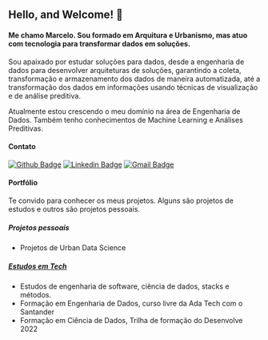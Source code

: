 ## Hello, and Welcome! 👋

#### Me chamo Marcelo. Sou formado em Arquitura e Urbanismo, mas atuo com tecnologia para transformar dados em soluções.

Sou apaixado por estudar soluções para dados, desde a engenharia de dados para desenvolver arquiteturas de soluções, garantindo a coleta, transformação e armazenamento dos dados de maneira automatizada, até a transformação dos dados em informações usando técnicas de visualização e de análise preditiva.

Atualmente estou crescendo o meu domínio na área de Engenharia de Dados. Também tenho conhecimentos de Machine Learning e Análises Preditivas.


#### Contato 
[![Github Badge](https://img.shields.io/badge/-Github-000?style=flat-square&logo=Github&logoColor=white&link=link_do_seu_perfil_no_github)]([https://github.com/GHBAlbuquerque](https://github.com/mbaliu))
[![Linkedin Badge](https://img.shields.io/badge/-LinkedIn-blue?style=flat-square&logo=Linkedin&logoColor=white&link=link_do_seu_perfil_no_linkedin)]([https://www.linkedin.com/in/ghbalbuquerque/](https://www.linkedin.com/in/marcelo-baliu-fiamenghi/))
[![Gmail Badge](https://img.shields.io/badge/-Gmail-c14438?style=flat-square&logo=Gmail&logoColor=white&link=mailto:seu_email)](mailto:ma.baliu@gmail.com)

#### Portfólio

Te convido para conhecer os meus projetos. Alguns são projetos de estudos e outros são projetos pessoais. 


##### Projetos pessoais

  * Projetos de Urban Data Science <!--https://github.com/pyqgis-estudos    https://github.com/analises-urbanas   -->
    
##### [Estudos em Tech](https://github.com/mbaliu-treino)

  * Estudos de engenharia de software, ciência de dados, stacks e métodos.
  * Formação em Engenharia de Dados, curso livre da Ada Tech com o Santander
  * Formação em Ciência de Dados, Trilha de formação do Desenvolve 2022




<!--
I'm a south american --- with a bachelor degree in architecture, who changed carreer paths to become a developer. 

I love learning and have a huge passion for coding. Let's see where that takes me. 😌
 
 
#### About me 
[![Github Badge](https://img.shields.io/badge/-Github-000?style=flat-square&logo=Github&logoColor=white&link=link_do_seu_perfil_no_github)](https://github.com/GHBAlbuquerque)
[![Linkedin Badge](https://img.shields.io/badge/-LinkedIn-blue?style=flat-square&logo=Linkedin&logoColor=white&link=link_do_seu_perfil_no_linkedin)](https://www.linkedin.com/in/ghbalbuquerque/)
[![Gmail Badge](https://img.shields.io/badge/-Gmail-c14438?style=flat-square&logo=Gmail&logoColor=white&link=mailto:seu_email)](mailto:ghb.albuquerque@gmail.com)
 
Thanks for visiting!



Here are some ideas to get you started:

- 🔭 I’m currently working on ...
- 🌱 I’m currently learning ...
- 👯 I’m looking to collaborate on ...
- 🤔 I’m looking for help with ...
- 💬 Ask me about ...
- 📫 How to reach me: ...
- 😄 Pronouns: ...
- ⚡ Fun fact: ...
-->


